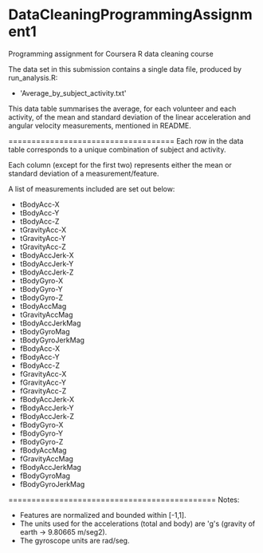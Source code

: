 # DataCleaningProgrammingAssignment1
Programming assignment for Coursera R data cleaning course

The data set in this submission contains a single data file, produced by run_analysis.R:
- 'Average_by_subject_activity.txt'

This data table summarises the average, for each volunteer and each activity, of the mean and standard deviation of the linear acceleration and angular velocity measurements, mentioned in README.

====================================
Each row in the data table corresponds to a unique combination of subject and activity.

Each column (except for the first two) represents either the mean or standard deviation of a measurement/feature.

A list of measurements included are set out below:
- tBodyAcc-X
- tBodyAcc-Y
- tBodyAcc-Z
- tGravityAcc-X
- tGravityAcc-Y
- tGravityAcc-Z
- tBodyAccJerk-X
- tBodyAccJerk-Y
- tBodyAccJerk-Z
- tBodyGyro-X
- tBodyGyro-Y
- tBodyGyro-Z
- tBodyAccMag
- tGravityAccMag
- tBodyAccJerkMag
- tBodyGyroMag
- tBodyGyroJerkMag
- fBodyAcc-X
- fBodyAcc-Y
- fBodyAcc-Z
- fGravityAcc-X
- fGravityAcc-Y
- fGravityAcc-Z
- fBodyAccJerk-X
- fBodyAccJerk-Y
- fBodyAccJerk-Z
- fBodyGyro-X
- fBodyGyro-Y
- fBodyGyro-Z
- fBodyAccMag
- fGravityAccMag
- fBodyAccJerkMag
- fBodyGyroMag
- fBodyGyroJerkMag

=============================================
Notes:
- Features are normalized and bounded within [-1,1].
- The units used for the accelerations (total and body) are 'g's (gravity of earth -> 9.80665 m/seg2).
- The gyroscope units are rad/seg.